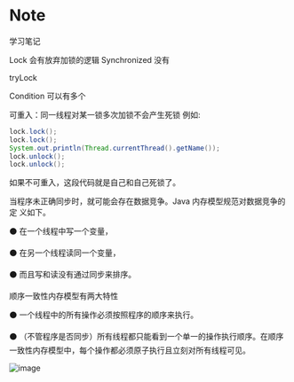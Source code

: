 # Note
学习笔记


Lock 会有放弃加锁的逻辑
Synchronized 没有

tryLock


Condition 可以有多个

可重入：同一线程对某一锁多次加锁不会产生死锁
例如:

```java
lock.lock();
lock.lock();
System.out.println(Thread.currentThread().getName());
lock.unlock();
lock.unlock();
```

如果不可重入，这段代码就是自己和自己死锁了。


当程序未正确同步时，就可能会存在数据竞争。Java 内存模型规范对数据竞争的定 义如下。 

⚫ 在一个线程中写一个变量，

⚫ 在另一个线程读同一个变量， 

⚫ 而且写和读没有通过同步来排序。 

顺序一致性内存模型有两大特性

⚫ 一个线程中的所有操作必须按照程序的顺序来执行。 

⚫ （不管程序是否同步）所有线程都只能看到一个单一的操作执行顺序。在顺序一致性内存模型中，每个操作都必须原子执行且立刻对所有线程可见。

![image](https://user-images.githubusercontent.com/44089237/180330592-997de857-7ecc-426d-a3ef-478e292e4011.png)

